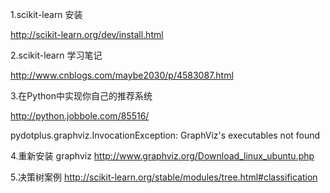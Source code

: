 


1.scikit-learn 安装

http://scikit-learn.org/dev/install.html                                          


2.scikit-learn 学习笔记

http://www.cnblogs.com/maybe2030/p/4583087.html                                                 

3.在Python中实现你自己的推荐系统                    

http://python.jobbole.com/85516/                                  

pydotplus.graphviz.InvocationException: GraphViz's executables not found

4.重新安装 graphviz
http://www.graphviz.org/Download_linux_ubuntu.php

5.决策树案例
http://scikit-learn.org/stable/modules/tree.html#classification



